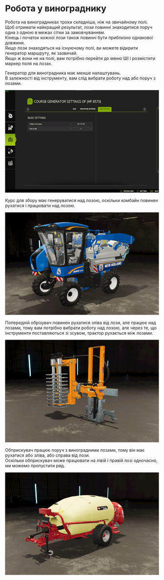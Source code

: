 # Робота у винограднику

  
Робота на виноградниках трохи складніша, ніж на звичайному полі.  
Щоб отримати найкращий результат, лози повинні знаходитися поруч одна з одною в межах сітки за замовчуванням.  
Кінець і початок кожної лози також повинні бути приблизно однакової довжини.  
Якщо лози знаходяться на існуючому полі, ви можете відкрити генератор маршруту, як зазвичай.  
Якщо ж вони не на полі, вам потрібно перейти до меню ШІ і розмістити маркер поля на лозах.  


  
Генератор для виноградника має менше налаштувань.  
В залежності від інструменту, вам слід вибрати роботу над або поруч з лозами.  


![Image](../assets/images/vineworkgen_0_0_765_510.png)

  
Курс для збору має генеруватися над лозою, оскільки комбайн повинен рухатися і працювати над лозою.  


![Image](../assets/images/vineworkharvest_0_0_765_510.png)

  
Попередній обрізувач повинен рухатися зліва від лози, але працює над лозами, тому вам потрібно вибрати роботу над лозою, але через те, що інструменти поставляються зі зсувом, трактор рухається між лозами.  


![Image](../assets/images/vineworkpruner_0_0_765_510.png)

  
Обприскувач працює поруч з виноградними лозами, тому він має рухатися або зліва, або справа від лози.  
Оскільки обприскувач може працювати на лівій і правій лозі одночасно, ми можемо пропустити ряд.  


![Image](../assets/images/vineworkspray_0_0_765_510.png)

